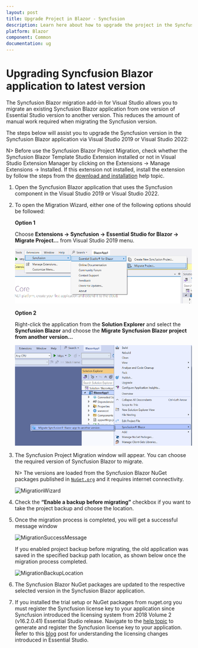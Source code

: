 ```yaml
---
layout: post
title: Upgrade Project in Blazor - Syncfusion
description: Learn here about how to upgrade the project in the Syncfusion Essential Blazor application to latest version.
platform: Blazor
component: Common
documentation: ug
---
```


# Upgrading Syncfusion Blazor application to latest version

The Syncfusion Blazor migration add-in for Visual Studio allows you to migrate an existing Syncfusion Blazor application from one version of Essential Studio version to another version. This reduces the amount of manual work required when migrating the Syncfusion version.

The steps below will assist you to upgrade the Syncfusion version in the Syncfusion Blazor application via Visual Studio 2019 or Visual Studio 2022:

N> Before use the Syncfusion Blazor Project Migration, check whether the Syncfusion Blazor Template Studio Extension installed or not in Visual Studio Extension Manager by clicking on the Extensions -> Manage Extensions -> Installed. If this extension not installed, install the extension by follow the steps from the [download and installation](download-and-installation) help topic.

1. Open the Syncfusion Blazor application that uses the Syncfusion component in the Visual Studio 2019 or Visual Studio 2022.

2. To open the Migration Wizard, either one of the following options should be followed:

    **Option 1**

    Choose **Extensions -> Syncfusion -> Essential Studio for Blazor -> Migrate Project…** from Visual Studio 2019 menu.

    ![MigrationMenu](images/MigrationMenu.PNG)

    **Option 2**

    Right-click the application from the **Solution Explorer** and select the **Syncfusion Blazor** and choose the **Migrate Syncfusion Blazor project from another version...**

    ![MigrationAddin](images/MigrationAddin.png)

3. The Syncfusion Project Migration window will appear. You can choose the required version of Syncfusion Blazor to migrate.

    N> The versions are loaded from the Syncfusion Blazor NuGet packages published in [`NuGet.org`](https://www.nuget.org/packages?q=Tags%3A%22blazor%22syncfusion) and it requires internet connectivity.

    ![MigrationWizard](images/Migration.png)

4. Check the **“Enable a backup before migrating”** checkbox if you want to take the project backup and choose the location.

5. Once the migration process is completed, you will get a successful message window

    ![MigrationSuccessMessage](images/MigrationSuccess.png)

    If you enabled project backup before migrating, the old application was saved in the specified backup path location, as shown below once the migration process completed.

    ![MigrationBackupLocation](images/Backuplocation.png)

6. The Syncfusion Blazor NuGet packages are updated to the respective selected version in the Syncfusion Blazor application.

7. If you installed the trial setup or NuGet packages from nuget.org you must register the Syncfusion license key to your application since Syncfusion introduced the licensing system from 2018 Volume 2 (v16.2.0.41) Essential Studio release. Navigate to the [help topic](https://help.syncfusion.com/common/essential-studio/licensing/overview#how-to-generate-syncfusion-license-key) to generate and register the Syncfusion license key to your application. Refer to this [blog](https://www.syncfusion.com/blogs/post/whats-new-in-2018-volume-2.aspx) post for understanding the licensing changes introduced in Essential Studio.